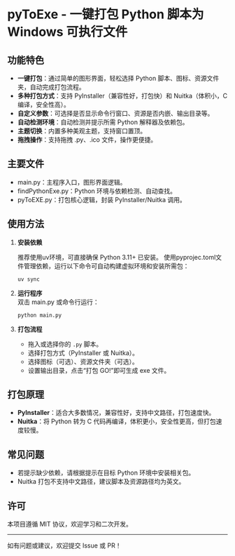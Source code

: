 # pyToExe - 一键打包 Python 脚本为 Windows 可执行文件

## 功能特色

- **一键打包**：通过简单的图形界面，轻松选择 Python 脚本、图标、资源文件夹，自动完成打包流程。
- **多种打包方式**：支持 PyInstaller（兼容性好，打包快）和 Nuitka（体积小，C编译，安全性高）。
- **自定义参数**：可选择是否显示命令行窗口、资源是否内嵌、输出目录等。
- **自动检测环境**：自动检测并提示所需 Python 解释器及依赖包。
- **主题切换**：内置多种美观主题，支持窗口置顶。
- **拖拽操作**：支持拖拽 .py、.ico 文件，操作更便捷。

## 主要文件

- main.py：主程序入口，图形界面逻辑。
- findPythonExe.py：Python 环境与依赖检测、自动查找。
- pyToEXE.py：打包核心逻辑，封装 PyInstaller/Nuitka 调用。

## 使用方法

1. **安装依赖**  

    推荐使用uv环境，可直接确保 Python 3.11+ 已安装。
   使用pyprojec.toml文件管理依赖，运行以下命令可自动构建虚拟环境和安装所需包：
   ```
   uv sync
   ```


2. **运行程序**  
   双击 main.py 或命令行运行：
   ```
   python main.py
   ```

3. **打包流程**  
   - 拖入或选择你的 `.py` 脚本。
   - 选择打包方式（PyInstaller 或 Nuitka）。
   - 选择图标（可选）、资源文件夹（可选）。
   - 设置输出目录，点击“打包 GO!”即可生成 exe 文件。

## 打包原理

- **PyInstaller**：适合大多数情况，兼容性好，支持中文路径，打包速度快。
- **Nuitka**：将 Python 转为 C 代码再编译，体积更小，安全性更高，但打包速度较慢。

## 常见问题

- 若提示缺少依赖，请根据提示在目标 Python 环境中安装相关包。
- Nuitka 打包不支持中文路径，建议脚本及资源路径均为英文。

## 许可

本项目遵循 MIT 协议，欢迎学习和二次开发。

---

如有问题或建议，欢迎提交 Issue 或 PR！